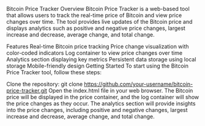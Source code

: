 Bitcoin Price Tracker
Overview
Bitcoin Price Tracker is a web-based tool that allows users to track the real-time price of Bitcoin and view price changes over time. The tool provides live updates of the Bitcoin price and displays analytics such as positive and negative price changes, largest increase and decrease, average change, and total change.

Features
Real-time Bitcoin price tracking
Price change visualization with color-coded indicators
Log container to view price changes over time
Analytics section displaying key metrics
Persistent data storage using local storage
Mobile-friendly design
Getting Started
To start using the Bitcoin Price Tracker tool, follow these steps:

Clone the repository: git clone https://github.com/your-username/bitcoin-price-tracker.git
Open the index.html file in your web browser.
The Bitcoin price will be displayed in the price container, and the log container will show the price changes as they occur.
The analytics section will provide insights into the price changes, including positive and negative changes, largest increase and decrease, average change, and total change.
